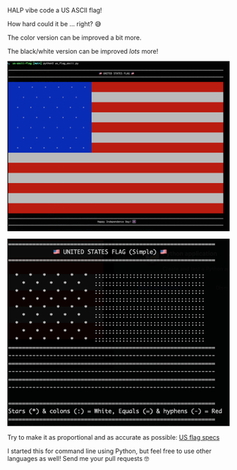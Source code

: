HALP vibe code a US ASCII flag! 

How hard could it be ... right? 😅

The color version can be improved a bit more. 

The black/white version can be improved *lots* more!

![US flag in color](us-ascii-flag-color.png)

![US flag in color](us-ascii-flag-no-color.png)

Try to make it as proportional and as accurate as possible: [US flag specs](https://en.m.wikipedia.org/wiki/File:Flag_of_the_United_States_specification.svg)

I started this for command line using Python, but feel free to use other languages as well! Send me your pull requests 🤓
